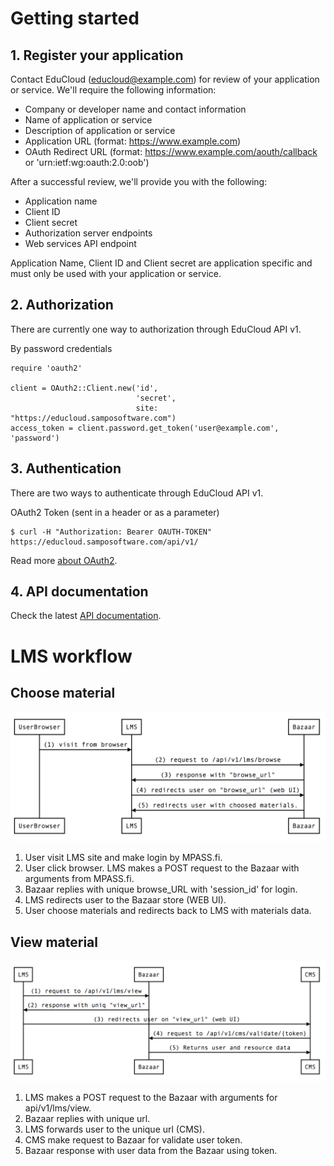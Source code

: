 # Getting started

## 1. Register your application

  Contact EduCloud (educloud@example.com) for review of your application or service. We'll require the following information:
  
  - Company or developer name and contact information
  - Name of application or service
  - Description of application or service
  - Application URL (format: https://www.example.com)
  - OAuth Redirect URL (format: https://www.example.com/aouth/callback or 'urn:ietf:wg:oauth:2.0:oob')
  
  After a successful review, we'll provide you with the following:
  
  - Application name
  - Client ID
  - Client secret
  - Authorization server endpoints
  - Web services API endpoint
  
  Application Name, Client ID and Client secret are application specific and must only be used with your application or service.

## 2. Authorization

There are  currently one way to authorization through EduCloud API v1.

By password credentials

~~~~
require 'oauth2'

client = OAuth2::Client.new('id',
                            'secret',
                            site: "https://educloud.samposoftware.com")
access_token = client.password.get_token('user@example.com', 'password')
~~~~

## 3. Authentication 

There are two ways to authenticate through EduCloud API v1.

OAuth2 Token (sent in a header or as a parameter)

~~~~
$ curl -H "Authorization: Bearer OAUTH-TOKEN" https://educloud.samposoftware.com/api/v1/
~~~~

Read more [about OAuth2](http://oauth.net/2/).

## 4. API documentation

Check the latest [API documentation](https://educloudalliance.apinf.io). 


# LMS workflow

## Choose material

![Browse](public/docs/images/browse.png "Title")

1. User visit LMS site and make login by MPASS.fi.
2. User click browser. LMS makes a POST request to the Bazaar with arguments from MPASS.fi.
3. Bazaar replies with unique browse_URL with 'session_id' for login.
4. LMS redirects user to the Bazaar store (WEB UI).
5. User choose materials and redirects back to LMS with materials data. 

## View material

![View](public/docs/images/view.png "Title")

1. LMS makes a POST request to the Bazaar with arguments for api/v1/lms/view.
2. Bazaar replies with unique url.
3. LMS forwards user to the unique url (CMS).
4. CMS make request to Bazaar for validate user token.
4. Bazaar response with user data from the Bazaar using token.
